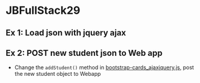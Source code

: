 # JBFullStack29

## Ex 1: Load json with jquery ajax

## Ex 2: POST new student json to Web app

- Change the `addStudent()` method in [bootstrap-cards_ajaxjquery.js](bootstrap-cards_ajaxjquery.js), post the new student object to Webapp
